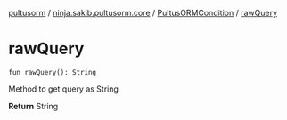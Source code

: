 [pultusorm](../../index.md) / [ninja.sakib.pultusorm.core](../index.md) / [PultusORMCondition](index.md) / [rawQuery](.)

# rawQuery

`fun rawQuery(): String`

Method to get query as String

**Return**
String

